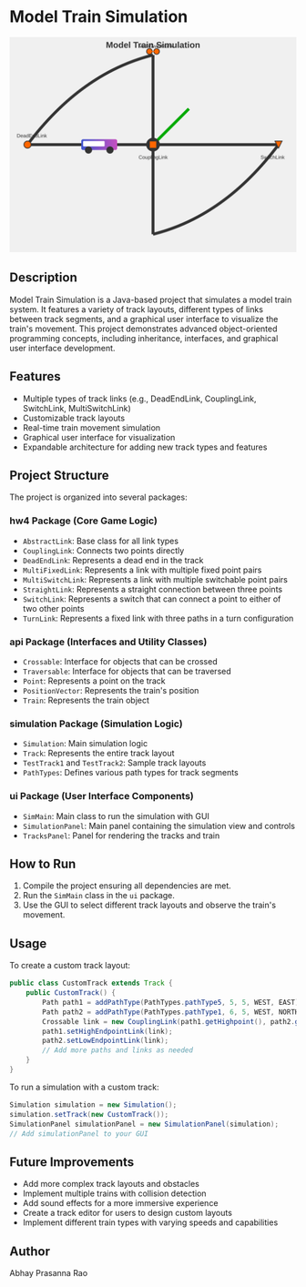 # Model Train Simulation

![Model Train Simulation](model-train-simulation.svg)

## Description

Model Train Simulation is a Java-based project that simulates a model train system. It features a variety of track layouts, different types of links between track segments, and a graphical user interface to visualize the train's movement. This project demonstrates advanced object-oriented programming concepts, including inheritance, interfaces, and graphical user interface development.

## Features

- Multiple types of track links (e.g., DeadEndLink, CouplingLink, SwitchLink, MultiSwitchLink)
- Customizable track layouts
- Real-time train movement simulation
- Graphical user interface for visualization
- Expandable architecture for adding new track types and features

## Project Structure

The project is organized into several packages:

### hw4 Package (Core Game Logic)

- `AbstractLink`: Base class for all link types
- `CouplingLink`: Connects two points directly
- `DeadEndLink`: Represents a dead end in the track
- `MultiFixedLink`: Represents a link with multiple fixed point pairs
- `MultiSwitchLink`: Represents a link with multiple switchable point pairs
- `StraightLink`: Represents a straight connection between three points
- `SwitchLink`: Represents a switch that can connect a point to either of two other points
- `TurnLink`: Represents a fixed link with three paths in a turn configuration

### api Package (Interfaces and Utility Classes)

- `Crossable`: Interface for objects that can be crossed
- `Traversable`: Interface for objects that can be traversed
- `Point`: Represents a point on the track
- `PositionVector`: Represents the train's position
- `Train`: Represents the train object

### simulation Package (Simulation Logic)

- `Simulation`: Main simulation logic
- `Track`: Represents the entire track layout
- `TestTrack1` and `TestTrack2`: Sample track layouts
- `PathTypes`: Defines various path types for track segments

### ui Package (User Interface Components)

- `SimMain`: Main class to run the simulation with GUI
- `SimulationPanel`: Main panel containing the simulation view and controls
- `TracksPanel`: Panel for rendering the tracks and train

## How to Run

1. Compile the project ensuring all dependencies are met.
2. Run the `SimMain` class in the `ui` package.
3. Use the GUI to select different track layouts and observe the train's movement.

## Usage

To create a custom track layout:

```java
public class CustomTrack extends Track {
    public CustomTrack() {
        Path path1 = addPathType(PathTypes.pathType5, 5, 5, WEST, EAST);
        Path path2 = addPathType(PathTypes.pathType1, 6, 5, WEST, NORTH);
        Crossable link = new CouplingLink(path1.getHighpoint(), path2.getLowpoint());
        path1.setHighEndpointLink(link);
        path2.setLowEndpointLink(link);
        // Add more paths and links as needed
    }
}
```

To run a simulation with a custom track:

```java
Simulation simulation = new Simulation();
simulation.setTrack(new CustomTrack());
SimulationPanel simulationPanel = new SimulationPanel(simulation);
// Add simulationPanel to your GUI
```

## Future Improvements

- Add more complex track layouts and obstacles
- Implement multiple trains with collision detection
- Add sound effects for a more immersive experience
- Create a track editor for users to design custom layouts
- Implement different train types with varying speeds and capabilities

## Author

Abhay Prasanna Rao
